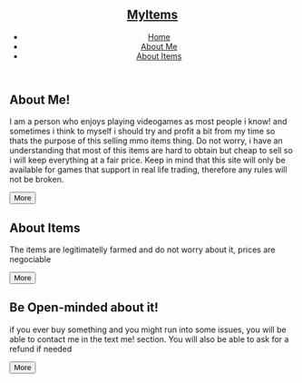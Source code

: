 <div class="line"></div>
<div class="wrapper">
  <header role="banner">
    <nav role="navigation">
      <h1><a href="#">MyItems</a></h1>
      <ul class="nav-ul">
        <li><a href="#">Home</a></li>
        <li><a href="#">About Me</a></li>
        <li><a href="#">About Items</a></li>
      </ul>
    </nav>
  </header>
  <section class="sec-boxes" role="section">
      <adrticle class="box">
        <h1>About Me!</h1>
        <p>I am a person who enjoys playing videogames as most people i know! and sometimes i think to myself i should try and profit a bit from my time so thats the purpose of           this selling mmo items thing. Do not worry, i have an understanding that most of this items are hard to obtain but cheap to sell so i will keep everything at a fair price. Keep in mind that this site will only be available for games that support in real life trading, therefore any rules will not be broken.</p>
         <button class="button" type="button" role="button" value="MORE">More</button>
        <h1>About Items</h1>
        <p>The items are legitimatelly farmed and do not worry about it, prices are negociable</p>
   <adrticle class="box">
      <button class="button" type="button" role="button" value="MORE">More</button>
        <h1>Be Open-minded about it!</h1>
        <p>if you ever buy something and you might run into some issues, you will be able to contact me in the text me! section. You will also be able to ask for a refund if               needed</p>
      <button class="button" type="button" role="button" value="MORE">More</button>
